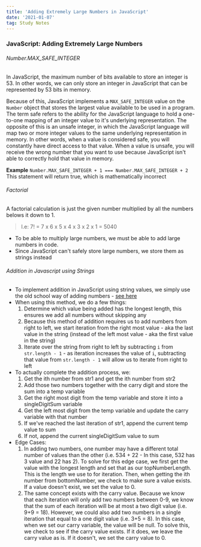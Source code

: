 ```yaml
---
title: 'Adding Extremely Large Numbers in JavaScript'
date: '2021-01-07'
tag: Study Notes
---
```


### JavaScript: Adding Extremely Large Numbers

###### Number.MAX_SAFE_INTEGER
In JavaScript, the maximum number of bits available to store an integer is 53. In other words, we can only store an integer in JavaScript that can be represented by 53 bits in memory. 

Because of this, JavaScript implements a `MAX_SAFE_INTEGER` value on the `Number` object that stores the largest value available to be used in a program. The term safe refers to the ability for the JavaScript language to hold a one-to-one mapping of an integer value to it's underlying representation. The opposite of this is an unsafe integer, in which the JavaScript language will map two or more integer values to the same underlying representation in memory. In other words, when a value is considered safe, you will constantly have direct access to that value. When a value is unsafe, you will receive the wrong number that you want to use because JavaScript isn't able to correctly hold that value in memory.

**Example**
`Number.MAX_SAFE_INTEGER + 1 === Number.MAX_SAFE_INTEGER + 2`
This statement will return true, which is mathematically incorrect

###### Factorial
A factorial calculation is just the given number multiplied by all the numbers belows it down to 1. 
> I.e: 7! = 7 x 6 x 5 x 4 x 3 x 2 x 1 = 5040

- To be able to multiply large numbers, we must be able to add large numbers in code.
- Since JavaScript can't safely store large numbers, we store them as strings instead

###### Addition in Javascript using Strings
- To implement addition in JavaScript using string values, we simply use the old school way of adding numbers - [see here](https://miro.medium.com/max/714/1*UoHnsUXW3difVD0cdkFGKw.png)
- When using this method, we do a few things:
    1. Determine which value being added has the longest length, this ensures we add all numbers without skipping any
    2. Because this method of addition requires us to add numbers from right to left, we start iteration from the right most value - aka the last value in the string (instead of the left most value - aka the first value in the string)
    3. Iterate over the string from right to left by subtracting `i` from `str.length - 1` - as iteration increases the value of `i`, subtracting that value from `str.length - 1` will allow us to iterate from right to left
- To actually complete the addition process, we:
    1. Get the ith number from str1 and get the ith number from str2
    2. Add those two numbers together with the carry digit and store the sum into a temp variable
    3. Get the right most digit from the temp variable and store it into a singleDigitSum variable
    4. Get the left most digit from the temp variable and update the carry variable with that number
    5. If we've reached the last iteration of str1, append the current temp value to sum
    6. If not, append the current singleDigitSum value to sum 
- Edge Cases:
    1. In adding two numbers, one number may have a different total number of values than the other (i.e. 534 + 22 - In this case, 532 has 3 value and 22 has 2). To solve for this edge case, we first get the value with the longest length and set that as our topNumberLength. This is the length we use to for iteration. Then, when getting the ith number from bottomNumber, we check to make sure a value exists. If a value doesn't exist, we set the value to 0.
    2. The same concept exists with the carry value. Because we know that each iteration will only add two numbers between 0-9, we know that the sum of each iteration will be at most a two digit value (i.e. 9+9 = 18). However, we could also add two numbers in a single iteration that equal to a one digit value (i.e. 3+5 = 8). In this case, when we set our carry variable, the value will be null. To solve this, we check to see if the carry value exists. If it does, we leave the carry value as is. If it doesn't, we set the carry value to 0.